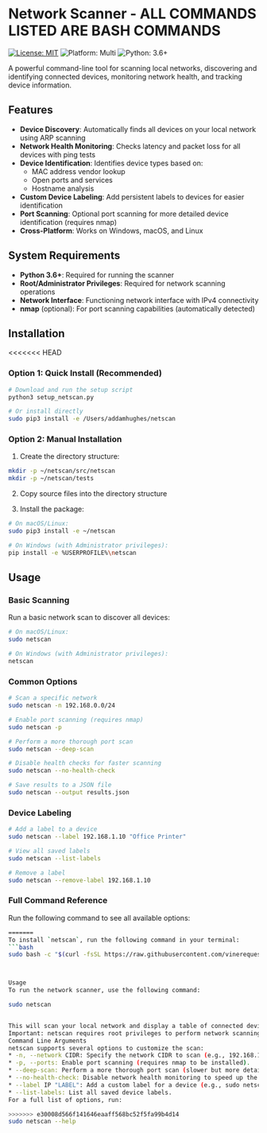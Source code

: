 # Network Scanner - ALL COMMANDS LISTED ARE BASH COMMANDS

[![License: MIT](https://img.shields.io/badge/License-MIT-blue.svg)](LICENSE)
![Platform: Multi](https://img.shields.io/badge/platform-Windows%20|%20macOS%20|%20Linux-brightgreen)
![Python: 3.6+](https://img.shields.io/badge/python-3.6%2B-blue)

A powerful command-line tool for scanning local networks, discovering and identifying connected devices, monitoring network health, and tracking device information.

## Features

- **Device Discovery**: Automatically finds all devices on your local network using ARP scanning
- **Network Health Monitoring**: Checks latency and packet loss for all devices with ping tests
- **Device Identification**: Identifies device types based on:
  - MAC address vendor lookup
  - Open ports and services
  - Hostname analysis
- **Custom Device Labeling**: Add persistent labels to devices for easier identification
- **Port Scanning**: Optional port scanning for more detailed device identification (requires nmap)
- **Cross-Platform**: Works on Windows, macOS, and Linux

## System Requirements

- **Python 3.6+**: Required for running the scanner
- **Root/Administrator Privileges**: Required for network scanning operations
- **Network Interface**: Functioning network interface with IPv4 connectivity
- **nmap** (optional): For port scanning capabilities (automatically detected)

## Installation

<<<<<<< HEAD
### Option 1: Quick Install (Recommended)

```bash
# Download and run the setup script
python3 setup_netscan.py

# Or install directly
sudo pip3 install -e /Users/addamhughes/netscan
```

### Option 2: Manual Installation

1. Create the directory structure:
```bash
mkdir -p ~/netscan/src/netscan
mkdir -p ~/netscan/tests
```

2. Copy source files into the directory structure

3. Install the package:
```bash
# On macOS/Linux:
sudo pip3 install -e ~/netscan

# On Windows (with Administrator privileges):
pip install -e %USERPROFILE%\netscan
```

## Usage

### Basic Scanning

Run a basic network scan to discover all devices:

```bash
# On macOS/Linux:
sudo netscan

# On Windows (with Administrator privileges):
netscan
```

### Common Options

```bash
# Scan a specific network
sudo netscan -n 192.168.0.0/24

# Enable port scanning (requires nmap)
sudo netscan -p

# Perform a more thorough port scan
sudo netscan --deep-scan

# Disable health checks for faster scanning
sudo netscan --no-health-check

# Save results to a JSON file
sudo netscan --output results.json
```

### Device Labeling

```bash
# Add a label to a device
sudo netscan --label 192.168.1.10 "Office Printer"

# View all saved labels
sudo netscan --list-labels

# Remove a label
sudo netscan --remove-label 192.168.1.10
```

### Full Command Reference

Run the following command to see all available options:

```bash
=======
To install `netscan`, run the following command in your terminal:
```bash
sudo bash -c "$(curl -fsSL https://raw.githubusercontent.com/vinerequest/netscan/main/easy_netscan_install.sh)"



Usage
To run the network scanner, use the following command:

sudo netscan


This will scan your local network and display a table of connected devices, including their IP addresses, MAC addresses, hostnames, vendors, and network health status.
Important: netscan requires root privileges to perform network scanning. Always run it with sudo.
Command Line Arguments
netscan supports several options to customize the scan:
* -n, --network CIDR: Specify the network CIDR to scan (e.g., 192.168.1.0/24). If not provided, it defaults to your local network.
* -p, --ports: Enable port scanning (requires nmap to be installed).
* --deep-scan: Perform a more thorough port scan (slower but more detailed).
* --no-health-check: Disable network health monitoring to speed up the scan.
* --label IP "LABEL": Add a custom label for a device (e.g., sudo netscan --label 192.168.1.100 "My Laptop").
* --list-labels: List all saved device labels.
For a full list of options, run:

>>>>>>> e30008d566f141646eaaff568bc52f5fa99b4d14
sudo netscan --help
 
